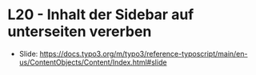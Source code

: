 # L20 - Inhalt der Sidebar auf unterseiten vererben

- Slide: <https://docs.typo3.org/m/typo3/reference-typoscript/main/en-us/ContentObjects/Content/Index.html#slide>
